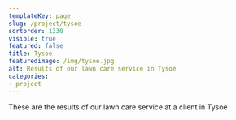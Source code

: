 ```yaml
---
templateKey: page
slug: /project/tysoe
sortorder: 1330
visible: true
featured: false
title: Tysoe
featuredimage: /img/tysoe.jpg
alt: Results of our lawn care service in Tysoe
categories:
- project
---
```

These are the results of our lawn care service at a client in Tysoe


